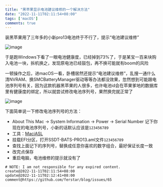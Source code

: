 ```yaml
---
title: "黑苹果显示电池建议维修的一个解决方法"
date: "2022-11-11T02:11:54+08:00"
tags: ['macOS']
comments: true
---
```


装黑苹果用了三年多的小新pro13电池终于不行了，提示“电池建议维修”

![image](https://user-images.githubusercontent.com/2854276/201245551-5ab8aa61-6a5f-4532-999e-d19d070b813c.png)

于是跑Windows下看了一眼电池健康度，已经掉到73%了，于是某宝一百来块购入电池一块，拆机换之，发现原电池已经鼓包，再不换可能就有boom的风险

一顿操作之后，进macOS一看，卧槽居然还提示“电池建议维修”，乱搜一通什么清NVRAM、换SMCBatteryManager驱动等等办法都没效果，忽然想到可能跟电池序列号有关，因为这款机器黑苹果的人很多，也许电池id会在苹果爹地的数据库里有健康度的绑定，所以就尝试修改电池序列号，果然换完就正常了

![image](https://user-images.githubusercontent.com/2854276/201246112-702e1df5-0ea0-4f93-a9a6-83d70eb8f320.png)

下面简单说一下修改电池序列号的方法：

- About This Mac -> System Information -> Power -> Serial Number 记下你现在的电池序列号，小新的话默认应该是`123456789`
- 工具：[MaciASL](https://github.com/acidanthera/MaciASL)
- 挂载EFI分区，打开SSDT-BATS-PRO13.aml文件`123456789`
- 查找上面记下的序列号，替换成任意你喜欢的数字组合，最好保证长度一致
- 改完点保存
- 重启电脑，电池维修的提示就没有了



```
# NOTE: I am not responsible for any expired content.
create@2022-11-11T02:11:54+08:00
update@2022-11-11T02:12:41+08:00
comment@https://github.com/ferstar/blog/issues/65
```
